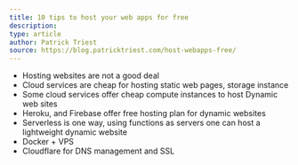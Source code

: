 ```yaml
---
title: 10 tips to host your web apps for free
description: 
type: article
author: Patrick Triest
source: https://blog.patricktriest.com/host-webapps-free/
---
```

- Hosting websites are not a good deal
- Cloud services are cheap for hosting static web pages, storage instance
- Some cloud services offer cheap compute instances to host Dynamic web sites
- Heroku, and Firebase offer free hosting plan for dynamic websites
- Serverless is one way, using functions as servers one can host a lightweight dynamic website
- Docker + VPS
- Cloudflare for DNS management and SSL
